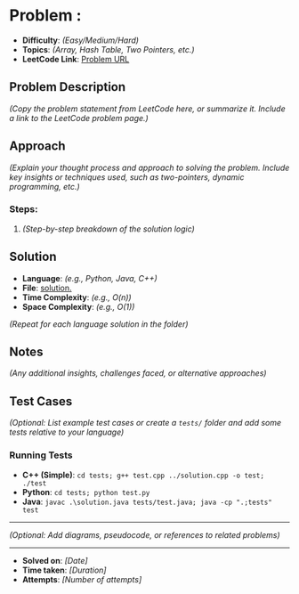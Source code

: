 <Create a README.md file in the problem folder and add these lines to it>

# Problem <Number>: <Problem Name>

- **Difficulty**: _(Easy/Medium/Hard)_
- **Topics**: _(Array, Hash Table, Two Pointers, etc.)_
- **LeetCode Link**: [Problem URL](https://leetcode.com/problems/<problem-name>/)

## Problem Description

_(Copy the problem statement from LeetCode here, or summarize it. Include a link to the LeetCode problem page.)_

## Approach

_(Explain your thought process and approach to solving the problem. Include key insights or techniques used, such as two-pointers, dynamic programming, etc.)_

### Steps:

1. _(Step-by-step breakdown of the solution logic)_

## Solution

- **Language**: _(e.g., Python, Java, C++)_
- **File**: [solution.<extension>](solution.<extension>)
- **Time Complexity**: _(e.g., O(n))_
- **Space Complexity**: _(e.g., O(1))_

_(Repeat for each language solution in the folder)_

## Notes

_(Any additional insights, challenges faced, or alternative approaches)_

## Test Cases

_(Optional: List example test cases or create a `tests/` folder and add some tests relative to your language)_

### Running Tests

- **C++ (Simple)**: `cd tests; g++ test.cpp ../solution.cpp -o test; ./test`
- **Python**: `cd tests; python test.py`
- **Java**: `javac .\solution.java tests/test.java; java -cp ".;tests" test`

---

_(Optional: Add diagrams, pseudocode, or references to related problems)_

---

- **Solved on**: _[Date]_
- **Time taken**: _[Duration]_
- **Attempts**: _[Number of attempts]_

